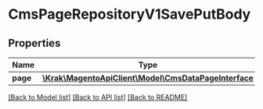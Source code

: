 # CmsPageRepositoryV1SavePutBody

## Properties
Name | Type | Description | Notes
------------ | ------------- | ------------- | -------------
**page** | [**\Krak\MagentoApiClient\Model\CmsDataPageInterface**](CmsDataPageInterface.md) |  | 

[[Back to Model list]](../README.md#documentation-for-models) [[Back to API list]](../README.md#documentation-for-api-endpoints) [[Back to README]](../README.md)


